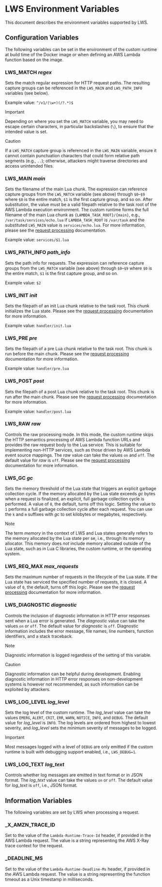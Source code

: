 # LWS Environment Variables

This document describes the environment variables supported by LWS.


## Configuration Variables

The following variables can be set in the environment of the custom runtime at build time of the
Docker image or when defining an AWS Lambda function based on the image.


### LWS_MATCH *regex*

Sets the match regular expression for HTTP request paths. The resulting capture groups can be
referenced in the `LWS_MAIN` and `LWS_PATH_INFO` variables (see below).

Example value: `^/v1/(\w+)(/?.*)$`

> [!IMPORTANT]
> Depending on where you set the `LWS_MATCH` variable, you may need to escape certain characters,
> in particular backslashes (`\`), to ensure that the intended value is set.

> [!CAUTION]
> If a `LWS_MATCH` capture group is referenced in the `LWS_MAIN` variable, ensure it cannot contain
> punctuation characters that could form relative path segments (e.g., `..`); otherwise, attackers
> might traverse directories and access unintended files.


### LWS_MAIN *main*

Sets the filename of the main Lua chunk. The expression can reference capture groups from the
`LWS_MATCH` variable (see above) through `$0`–`$9` where `$0` is the entire match, `$1` is the
first capture group, and so on. After substitution, the value must be a valid filepath relative to
the task root of the AWS Lambda execution environment. The custom runtime forms the full filename
of the main Lua chunk as `{LAMBDA_TASK_ROOT}/{main}`, e.g., `/var/task/services/echo.lua` if
`LAMBDA_TASK_ROOT` is `/var/task` and the substituted `LWS_MAIN` value is `services/echo.lua`. For
more information, please see the [request processing](RequestProcessing.md) documentation.

Example value: `services/$1.lua`


### LWS_PATH_INFO *path_info*

Sets the path info for requests. The expression can reference capture groups from the `LWS_MATCH`
variable (see above) through `$0`–`$9` where `$0` is the entire match, `$1` is the first capture
group, and so on.

Example value: `$2`


### LWS_INIT *init*

Sets the filepath of an init Lua chunk relative to the task root. This chunk initializes the Lua
state. Please see the [request processing](RequestProcessing.md) documentation for more
information.

Example value: `handler/init.lua`


### LWS_PRE *pre*

Sets the filepath of a pre Lua chunk relative to the task root. This chunk is run before the main
chunk. Please see the [request processing](RequestProcessing.md) documentation for more
information.

Example value: `handler/pre.lua`


### LWS_POST *post*

Sets the filepath of a post Lua chunk relative to the task root. This chunk is run after the main
chunk. Please see the [request processing](RequestProcessing.md) documentation for more
information.

Example value: `handler/post.lua`


### LWS_RAW *raw*

Controls the raw processing mode. In this mode, the custom runtime skips the HTTP semantics
processing of AWS Lambda function URLs and provides the raw request body to the Lua service. This
is suitable for implementing non-HTTP services, such as those driven by AWS Lambda event source
mappings. The *raw* value can take the values `on` and `off`. The default value for *raw* is `off`.
Please see the [request processing](RequestProcessing.md) documentation for more information.


### LWS_GC *gc*

Sets the memory threshold of the Lua state that triggers an explicit garbage collection cycle. If
the memory allocated by the Lua state exceeds *gc* bytes when a request is finalized, an explicit,
full garbage collection cycle is performed. A value of `0`, the default, turns off this logic.
Setting the value to `1` performs a full garbage collection cycle after each request. You can use
the `k` and `m` suffixes with *gc* to set kilobytes or megabytes, respectively.

> [!NOTE]
> The term *memory* in the context of LWS and Lua states generally refers to the memory allocated
> by the Lua state per se, i.e., through its memory allocator. This memory does *not* include
> memory allocated outside of the Lua state, such as in Lua C libraries, the custom runtime, or the
> operating system.


### LWS_REQ_MAX *max_requests*

Sets the maximum number of requests in the lifecycle of the Lua state. If the Lua state has
serviced the specified number of requests, it is closed. A value of `0`, the default, turns off
this logic. Please see the [request processing](RequestProcessing.md) documentation for more
information.


### LWS_DIAGNOSTIC *diagnostic*

Controls the inclusion of diagnostic information in HTTP error responses sent when a Lua error is
generated. The *diagnostic* value can take the values `on` or `off`. The default value for
*diagnostic* is `off`. Diagnostic information includes the error message, file names, line
numbers, function identifiers, and a stack traceback.

> [!NOTE]
> Diagnostic information is logged regardless of the setting of this variable.

> [!CAUTION]
> Diagnostic information can be helpful during development. Enabling diagnostic information in HTTP
> error responses on non-development systems is however not recommended, as such information can be
> exploited by attackers.


### LWS_LOG_LEVEL *log_level*

Sets the log level of the custom runtime. The *log_level* value can take the values `EMERG`,
`ALERT`, `CRIT`, `ERR`, `WARN`, `NOTICE`, `INFO`, and `DEBUG`. The default value for *log_level*
is `INFO`. The log levels are ordered from highest to lowest severity, and *log_level* sets the
minimum severity of messages to be logged.

> [!IMPORTANT]
> Most messages logged with a level of `DEBUG` are only emitted if the custom runtime is built with
> debugging support enabled, i.e., `LWS_DEBUG=1`.


### LWS_LOG_TEXT *log_text*

Controls whether log messages are emitted in text format or in JSON format. The *log_text* value
can take the values `on` or `off`. The default value for *log_text* is `off`, i.e., JSON format.


## Information Variables

The following variables are set by LWS when processing a request.


### _X_AMZN_TRACE_ID

Set to the value of the `Lambda-Runtime-Trace-Id` header, if provided in the AWS Lambda request.
The value is a string representing the AWS X-Ray trace context for the request.


### _DEADLINE_MS

Set to the value of the `Lambda-Runtime-Deadline-Ms` header, if provided in the AWS Lambda request.
The value is a string representing the function timeout as a Unix timestamp in milliseconds.
